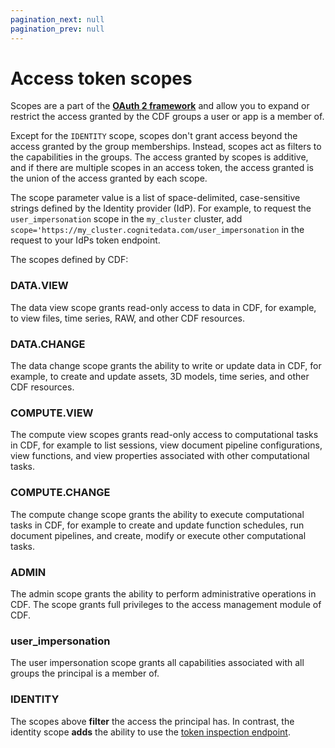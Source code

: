```yaml
---
pagination_next: null
pagination_prev: null
---
```


# Access token scopes

Scopes are a part of the **[OAuth 2 framework](https://oauth.net/2/)** and allow you to expand or restrict the access granted by the CDF groups a user or app is a member of.

Except for the `IDENTITY` scope, scopes don't grant access beyond the access granted by the group memberships. Instead, scopes act as filters to the capabilities in the groups. The access granted by scopes is additive, and if there are multiple scopes in an access token, the access granted is the union of the access granted by each scope.

The scope parameter value is a list of space-delimited, case-sensitive strings defined by the Identity provider (IdP). For example, to request the `user_impersonation` scope in the `my_cluster` cluster, add `scope='https://my_cluster.cognitedata.com/user_impersonation` in the request to your IdPs token endpoint.

The scopes defined by CDF:

### DATA.VIEW

The data view scope grants read-only access to data in CDF, for example, to view files, time series, RAW, and other CDF resources.

### DATA.CHANGE

The data change scope grants the ability to write or update data in CDF, for example, to create and update assets, 3D models, time series, and other CDF resources.

### COMPUTE.VIEW

The compute view scopes grants read-only access to computational tasks in CDF, for example to list sessions, view document pipeline configurations, view functions, and view properties associated with other computational tasks.

### COMPUTE.CHANGE

The compute change scope grants the ability to execute computational tasks in CDF, for example to create and update function schedules, run document pipelines, and create, modify or execute other computational tasks.

### ADMIN

The admin scope grants the ability to perform administrative operations in CDF. The scope grants full privileges to the access management module of CDF.

### user_impersonation

The user impersonation scope grants all capabilities associated with all groups the principal is a member of.

### IDENTITY

The scopes above **filter** the access the principal has. In contrast, the identity scope **adds** the ability to use the [token inspection endpoint](../../../../api/v1/#operation/inspectToken).
